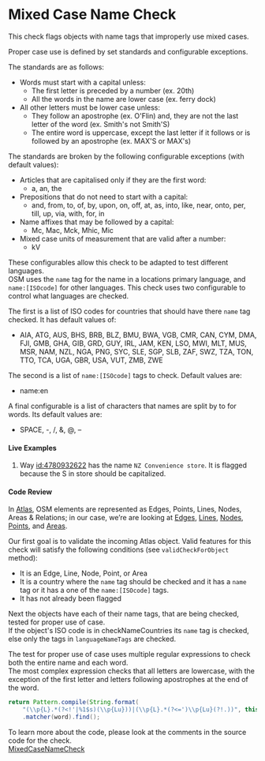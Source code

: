 # Mixed Case Name Check

This check flags objects with name tags that improperly use mixed cases.

Proper case use is defined by set standards and configurable exceptions. 

The standards are as follows:

* Words must start with a capital unless:
    * The first letter is preceded by a number (ex. 20th)
    * All the words in the name are lower case (ex. ferry dock)
* All other letters must be lower case unless: 
    * They follow an apostrophe (ex. O'Flin) and, they are not the last letter of the word (ex. Smith's not Smith'S)
    * The entire word is uppercase, except the last letter if it follows or is followed by an apostrophe (ex. MAX'S or MAX's)

The standards are broken by the following configurable exceptions (with default values):

* Articles that are capitalised only if they are the first word:
    * a, an, the
* Prepositions that do not need to start with a capital:
    * and, from, to, of, by, upon, on, off, at, as, into, like, near, onto, per, till, up, via, with, for, in
* Name affixes that may be followed by a capital:
    * Mc, Mac, Mck, Mhic, Mic
* Mixed case units of measurement that are valid after a number:
    * kV
    
These configurables allow this check to be adapted to test different languages.  
OSM uses the `name` tag for the name in a locations primary language, and `name:[ISOcode]` for other languages.
This check uses two configurable to control what languages are checked.

The first is a list of ISO codes for countries that should have there `name` tag checked. It has default values of:

* AIA, ATG, AUS, BHS, BRB, BLZ, BMU, BWA, VGB, CMR, CAN, CYM, DMA, FJI, GMB, GHA, GIB, GRD, GUY, IRL, JAM, KEN, LSO, MWI, MLT, MUS, MSR, NAM, NZL, NGA, PNG, SYC, SLE, SGP, SLB, ZAF, SWZ, TZA, TON, TTO, TCA, UGA, GBR, USA, VUT, ZMB, ZWE

The second is a list of `name:[ISOcode]` tags to check. Default values are:

* name:en

A final configurable is a list of characters that names are split by to for words. Its default values are: 

* SPACE, \-, /, &, @, –

#### Live Examples

1. Way [id:4780932622](https://www.openstreetmap.org/node/4780932622) has the name `NZ Convenience store`. It is flagged because the S in store should be capitalized. 

#### Code Review

In [Atlas](https://github.com/osmlab/atlas), OSM elements are represented as Edges, Points, Lines, Nodes, Areas & Relations; in our case, we’re are looking at
[Edges](https://github.com/osmlab/atlas/blob/dev/src/main/java/org/openstreetmap/atlas/geography/atlas/items/Edge.java),
[Lines](https://github.com/osmlab/atlas/blob/dev/src/main/java/org/openstreetmap/atlas/geography/atlas/items/Line.java),
[Nodes](https://github.com/osmlab/atlas/blob/dev/src/main/java/org/openstreetmap/atlas/geography/atlas/items/Node.java),
[Points](https://github.com/osmlab/atlas/blob/dev/src/main/java/org/openstreetmap/atlas/geography/atlas/items/Point.java), and
[Areas](https://github.com/osmlab/atlas/blob/dev/src/main/java/org/openstreetmap/atlas/geography/atlas/items/Area.java).

Our first goal is to validate the incoming Atlas object. Valid features for this check will satisfy the following conditions (see `validCheckForObject` method):

* It is an Edge, Line, Node, Point, or Area
* It is a country where the `name` tag should be checked and it has a `name` tag or it has a one of the `name:[ISOcode]` tags.
* It has not already been flagged

Next the objects have each of their name tags, that are being checked, tested for proper use of case.  
If the object's ISO code is in checkNameCountries its `name` tag is checked, else only the tags in `languageNameTags` are checked.

The test for proper use of case uses multiple regular expressions to check both the entire name and each word.  
The most complex expression checks that all letters are lowercase, with the exception of the first letter and letters following apostrophes at the end of the word.

```java
return Pattern.compile(String.format(
    "(\\p{L}.*(?<!'|%1$s)(\\p{Lu}))|(\\p{L}.*(?<=')\\p{Lu}(?!.))", this.nameAffixes))
    .matcher(word).find();
```

To learn more about the code, please look at the comments in the source code for the check.  
[MixedCaseNameCheck](../../src/main/java/org/openstreetmap/atlas/checks/validation/tag/MixedCaseNameCheck.java)